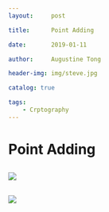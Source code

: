 ```yaml
---
layout:     post

title:      Point Adding

date:       2019-01-11

author:     Augustine Tong

header-img: img/steve.jpg

catalog: true

tags:
    - Crptography
---
```


# Point Adding


## 
![ ](/img/crpto/.png)

##
![ ](/img/crpto/.png)

